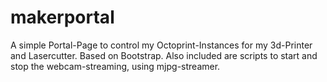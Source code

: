 # makerportal
A simple Portal-Page to control my Octoprint-Instances for my 3d-Printer and Lasercutter.
Based on Bootstrap.
Also included are scripts to start and stop the webcam-streaming, using mjpg-streamer.
